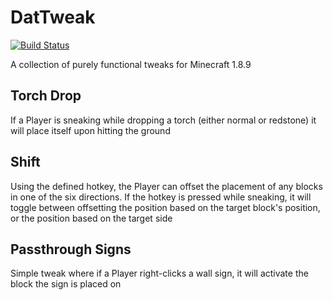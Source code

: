 # DatTweak
[![Build Status](https://drone.io/github.com/dmillerw/DatTweak/status.png)](https://drone.io/github.com/dmillerw/DatTweak/latest)

A collection of purely functional tweaks for Minecraft 1.8.9

## Torch Drop
If a Player is sneaking while dropping a torch (either normal or redstone) it will place itself upon hitting the ground

## Shift
Using the defined hotkey, the Player can offset the placement of any blocks in one of the six directions. If the hotkey is pressed while sneaking, it will toggle between offsetting the position based on the target block's position, or the position based on the target side

## Passthrough Signs
Simple tweak where if a Player right-clicks a wall sign, it will activate the block the sign is placed on
